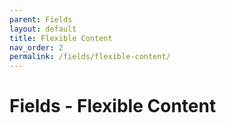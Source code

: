 ```yaml
---
parent: Fields
layout: default
title: Flexible Content 
nav_order: 2
permalink: /fields/flexible-content/
---
```


# Fields - Flexible Content
